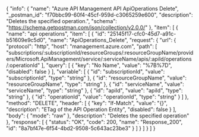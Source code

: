 {
  "info": {
    "name": "Azure API Management API ApiOperations Delete",
    "_postman_id": "f70bbc99-60f4-45cf-959d-c3065259e600",
    "description": "Deletes the specified operation.",
    "schema": "https://schema.getpostman.com/json/collection/v2.0.0/"
  },
  "item": [
    {
      "name": "api operations",
      "item": [
        {
          "id": "25145f17-cfc0-45d7-a91c-b51609e9c5d0",
          "name": "ApiOperations_Delete",
          "request": {
            "url": {
              "protocol": "http",
              "host": "management.azure.com",
              "path": [
                "subscriptions/:subscriptionId/resourceGroups/:resourceGroupName/providers/Microsoft.ApiManagement/service/:serviceName/apis/:apiId/operations/:operationId"
              ],
              "query": [
                {
                  "key": "No Name",
                  "value": "%7B%7D",
                  "disabled": false
                }
              ],
              "variable": [
                {
                  "id": "subscriptionId",
                  "value": "subscriptionId",
                  "type": "string"
                },
                {
                  "id": "resourceGroupName",
                  "value": "resourceGroupName",
                  "type": "string"
                },
                {
                  "id": "serviceName",
                  "value": "serviceName",
                  "type": "string"
                },
                {
                  "id": "apiId",
                  "value": "apiId",
                  "type": "string"
                },
                {
                  "id": "operationId",
                  "value": "operationId",
                  "type": "string"
                }
              ]
            },
            "method": "DELETE",
            "header": [
              {
                "key": "If-Match",
                "value": "{}",
                "description": "ETag of the API Operation Entity",
                "disabled": false
              }
            ],
            "body": {
              "mode": "raw"
            },
            "description": "Deletes the specified operation"
          },
          "response": [
            {
              "status": "OK",
              "code": 200,
              "name": "Response_200",
              "id": "8a7bf47e-6f54-4bd2-9508-5c643ac23be3"
            }
          ]
        }
      ]
    }
  ]
}